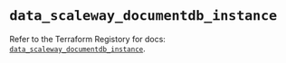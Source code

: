 # `data_scaleway_documentdb_instance`

Refer to the Terraform Registory for docs: [`data_scaleway_documentdb_instance`](https://registry.terraform.io/providers/scaleway/scaleway/2.31.0/docs/data-sources/documentdb_instance).
